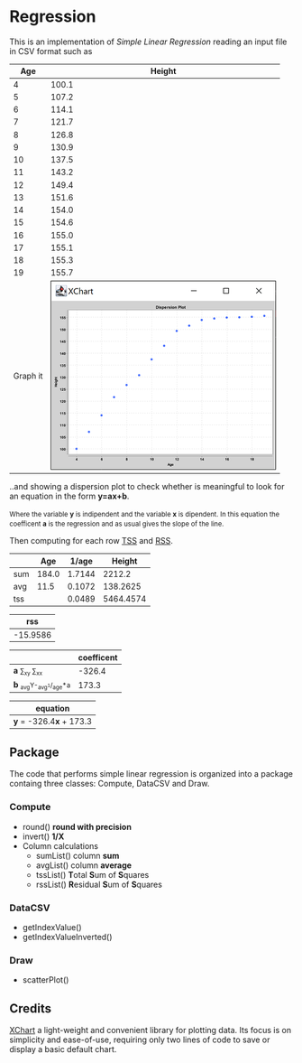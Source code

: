 # Regression

This is an implementation of *Simple Linear Regression* reading an input file in CSV format such as

| Age | Height |
| --- | --- |
| 4 | 100.1 |
| 5 | 107.2 |
| 6 | 114.1 |
| 7 | 121.7 |
| 8 | 126.8 |
| 9 | 130.9 |
| 10 | 137.5 |
| 11 | 143.2 |
| 12 | 149.4 |
| 13 | 151.6 |
| 14 | 154.0 |
| 15 | 154.6 |
| 16 | 155.0 |
| 17 | 155.1 |
| 18 | 155.3 |
| 19 | 155.7 |
| Graph it | ![chart](img/dispersion.png) |

..and showing a dispersion plot to check whether is meaningful to look for an equation in the form **y=ax+b**. 

<small>Where the variable **y** is indipendent and the variable  **x** is dipendent. In this equation the coefficent **a** is the regression and as usual gives the slope of the line.</small>

Then computing for each row [TSS](https://en.wikipedia.org/wiki/Total_sum_of_squares) and [RSS](https://en.wikipedia.org/wiki/Residual_sum_of_squares).

| | Age | 1/age | Height |
| --- | --- | --- | --- |
| sum | 184.0 | 1.7144 | 2212.2 |
| avg | 11.5 | 0.1072 | 138.2625 |
| tss | | 0.0489 | 5464.4574 |

| rss |
| --- |
| -15.9586| |

| | coefficent |
| --- | --- |
| **a** <small>&sum;<sub>xy</sub> &sum;<sub>xx</sub></small> | -326.4 |
| **b** <small><sub>avg</sub>Y-<sub>avg<sup>1</sup></sub>/<sub>age</sub>*a</small> |  173.3 |  

| equation |
| --- |
| **y** = -326.4**x** + 173.3 |

## Package
The code that performs simple linear regression is organized into a package containg three classes: Compute, DataCSV and Draw.

### Compute
- round()   **round with precision**
- invert()  **1/X**
- Column calculations
    - sumList() column **sum**
    - avgList() column **average**
    - tssList()  **T**otal **S**um of **S**quares
    - rssList()  **R**esidual **S**um of **S**quares

### DataCSV
- getIndexValue()
- getIndexValueInverted()

### Draw
- scatterPlot()

## Credits
[XChart](https://knowm.org/open-source/xchart/) a light-weight and convenient library for plotting data. Its focus is on simplicity and ease-of-use, requiring only two lines of code to save or display a basic default chart.

